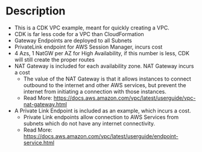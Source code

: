 # Description
* This is a CDK VPC example, meant for quickly creating a VPC.
* CDK is far less code for a VPC than CloudFormation
* Gateway Endpoints are deployed to all Subnets
* PrivateLink endpoint for AWS Session Manager, incurs cost
* 4 Azs, 1 NatGW per AZ for High Availability, if this number is less, CDK will still create the proper routes
* NAT Gateway is included for each availability zone. NAT Gateway incurs a cost
    * The value of the NAT Gateway is that it allows instances to connect outbound to the internet and other AWS services, but prevent the internet from initiating a connection with those instances. 
    * Read More: https://docs.aws.amazon.com/vpc/latest/userguide/vpc-nat-gateway.html
* A Private Link Endpoint is included as an example, which incurs a cost. 
    * Private Link endpoints allow connection to AWS Services from subnets which do not have any internet connectivity. 
    * Read More: https://docs.aws.amazon.com/vpc/latest/userguide/endpoint-service.html
    
